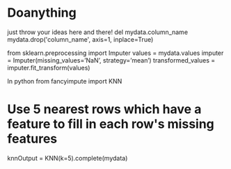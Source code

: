 # Doanything
just throw your ideas here and there!
del mydata.column_name
mydata.drop('column_name', axis=1, inplace=True)

from sklearn.preprocessing import Imputer
values = mydata.values
imputer = Imputer(missing_values=’NaN’, strategy=’mean’)
transformed_values = imputer.fit_transform(values)

In python
from fancyimpute import KNN    

# Use 5 nearest rows which have a feature to fill in each row's missing features
knnOutput = KNN(k=5).complete(mydata)

